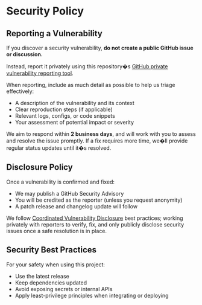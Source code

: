 ﻿# Security Policy

## Reporting a Vulnerability

If you discover a security vulnerability, **do not create a public GitHub issue or discussion.**

Instead, report it privately using this repository�s [GitHub private vulnerability reporting tool](https://github.com/soenneker/soenneker.dtos.adaptivecard.attachments/security/advisories/new).

When reporting, include as much detail as possible to help us triage effectively:
- A description of the vulnerability and its context
- Clear reproduction steps (if applicable)
- Relevant logs, configs, or code snippets
- Your assessment of potential impact or severity

We aim to respond within **2 business days**, and will work with you to assess and resolve the issue promptly. If a fix requires more time, we�ll provide regular status updates until it�s resolved.

## Disclosure Policy

Once a vulnerability is confirmed and fixed:
- We may publish a GitHub Security Advisory
- You will be credited as the reporter (unless you request anonymity)
- A patch release and changelog update will follow

We follow [Coordinated Vulnerability Disclosure](https://vuls.cert.org/confluence/display/CVD) best practices; working privately with reporters to verify, fix, and only publicly disclose security issues once a safe resolution is in place.

## Security Best Practices

For your safety when using this project:
- Use the latest release
- Keep dependencies updated
- Avoid exposing secrets or internal APIs
- Apply least-privilege principles when integrating or deploying
